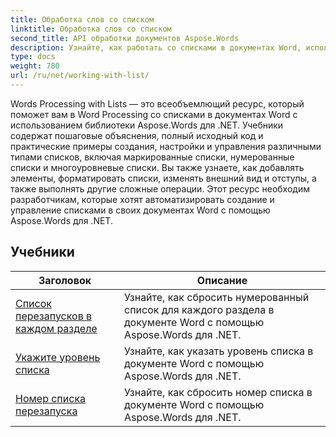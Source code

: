 ```yaml
---
title: Обработка слов со списком
linktitle: Обработка слов со списком
second_title: API обработки документов Aspose.Words
description: Узнайте, как работать со списками в документах Word, используя Aspose.Words для .NET. Подробные руководства с примерами кода.
type: docs
weight: 780
url: /ru/net/working-with-list/
---
```


Words Processing with Lists — это всеобъемлющий ресурс, который поможет вам в Word Processing со списками в документах Word с использованием библиотеки Aspose.Words для .NET. Учебники содержат пошаговые объяснения, полный исходный код и практические примеры создания, настройки и управления различными типами списков, включая маркированные списки, нумерованные списки и многоуровневые списки. Вы также узнаете, как добавлять элементы, форматировать списки, изменять внешний вид и отступы, а также выполнять другие сложные операции. Этот ресурс необходим разработчикам, которые хотят автоматизировать создание и управление списками в своих документах Word с помощью Aspose.Words для .NET.

 ## Учебники
| Заголовок | Описание |
| --- | --- |
| [Список перезапусков в каждом разделе](./restart-list-at-each-section/)  | Узнайте, как сбросить нумерованный список для каждого раздела в документе Word с помощью Aspose.Words для .NET. |
| [Укажите уровень списка](./specify-list-level/) | Узнайте, как указать уровень списка в документе Word с помощью Aspose.Words для .NET. |
| [Номер списка перезапуска](./restart-list-number/) | Узнайте, как сбросить номер списка в документе Word с помощью Aspose.Words для .NET. |